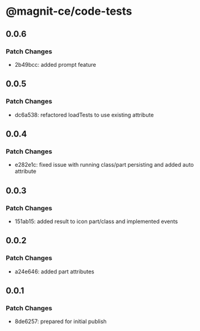 # @magnit-ce/code-tests

## 0.0.6

### Patch Changes

- 2b49bcc: added prompt feature

## 0.0.5

### Patch Changes

- dc6a538: refactored loadTests to use existing attribute

## 0.0.4

### Patch Changes

- e282e1c: fixed issue with running class/part persisting and added auto attribute

## 0.0.3

### Patch Changes

- 151ab15: added result to icon part/class and implemented events

## 0.0.2

### Patch Changes

- a24e646: added part attributes

## 0.0.1

### Patch Changes

- 8de6257: prepared for initial publish
